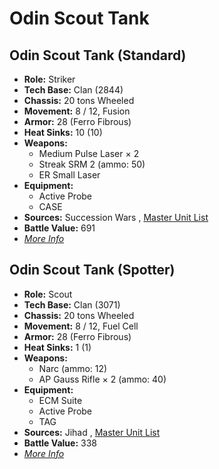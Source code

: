 # Odin Scout Tank 

## Odin Scout Tank (Standard) 

- **Role:** Striker 
- **Tech Base:** Clan (2844) 
- **Chassis:** 20 tons Wheeled 
- **Movement:** 8 / 12, Fusion 
- **Armor:** 28 (Ferro Fibrous) 
- **Heat Sinks:** 10 (10) 
- **Weapons:** 
  - Medium Pulse Laser × 2 
  - Streak SRM 2 (ammo: 50) 
  - ER Small Laser 
- **Equipment:** 
  - Active Probe 
  - CASE 
- **Sources:** Succession Wars , [Master Unit List](http://masterunitlist.info/Unit/Details/2317/odin-scout-tank-standard) 
- **Battle Value:** 691 
- [*More Info*](odin_scout_tank/odin_scout_tank_standard.md) 

## Odin Scout Tank (Spotter) 

- **Role:** Scout 
- **Tech Base:** Clan (3071) 
- **Chassis:** 20 tons Wheeled 
- **Movement:** 8 / 12, Fuel Cell 
- **Armor:** 28 (Ferro Fibrous) 
- **Heat Sinks:** 1 (1) 
- **Weapons:** 
  - Narc (ammo: 12) 
  - AP Gauss Rifle × 2 (ammo: 40) 
- **Equipment:** 
  - ECM Suite 
  - Active Probe 
  - TAG 
- **Sources:** Jihad , [Master Unit List](http://masterunitlist.info/Unit/Details/2316/odin-scout-tank-spotter) 
- **Battle Value:** 338 
- [*More Info*](odin_scout_tank/odin_scout_tank_spotter.md) 


